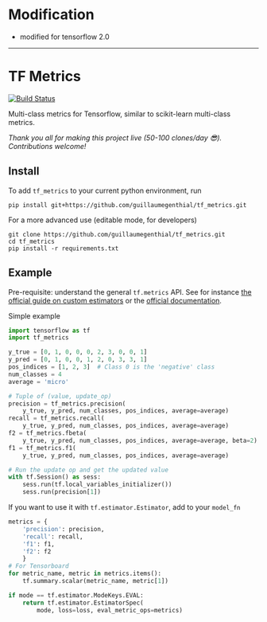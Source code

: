 # Modification

- modified for tensorflow 2.0


----

# TF Metrics

[![Build Status](https://travis-ci.org/guillaumegenthial/tf_metrics.svg?branch=master)](https://travis-ci.org/guillaumegenthial/tf_metrics)

Multi-class metrics for Tensorflow, similar to scikit-learn multi-class metrics.

*Thank you all for making this project live (50-100 clones/day 😎). Contributions welcome!*

## Install

To add `tf_metrics` to your current python environment, run

```
pip install git+https://github.com/guillaumegenthial/tf_metrics.git
```

For a more advanced use (editable mode, for developers)

```
git clone https://github.com/guillaumegenthial/tf_metrics.git
cd tf_metrics
pip install -r requirements.txt
```

## Example

Pre-requisite: understand the general `tf.metrics` API. See for instance [the official guide on custom estimators](https://www.tensorflow.org/guide/custom_estimators#evaluate) or the [official documentation](https://www.tensorflow.org/api_docs/python/tf/metrics/accuracy).


Simple example

```python
import tensorflow as tf
import tf_metrics

y_true = [0, 1, 0, 0, 0, 2, 3, 0, 0, 1]
y_pred = [0, 1, 0, 0, 1, 2, 0, 3, 3, 1]
pos_indices = [1, 2, 3]  # Class 0 is the 'negative' class
num_classes = 4
average = 'micro'

# Tuple of (value, update_op)
precision = tf_metrics.precision(
    y_true, y_pred, num_classes, pos_indices, average=average)
recall = tf_metrics.recall(
    y_true, y_pred, num_classes, pos_indices, average=average)
f2 = tf_metrics.fbeta(
    y_true, y_pred, num_classes, pos_indices, average=average, beta=2)
f1 = tf_metrics.f1(
    y_true, y_pred, num_classes, pos_indices, average=average)

# Run the update op and get the updated value
with tf.Session() as sess:
    sess.run(tf.local_variables_initializer())
    sess.run(precision[1])
```


If you want to use it with `tf.estimator.Estimator`, add to your `model_fn`


```python
metrics = {
    'precision': precision,
    'recall': recall,
    'f1': f1,
    'f2': f2
    }
# For Tensorboard
for metric_name, metric in metrics.items():
    tf.summary.scalar(metric_name, metric[1])

if mode == tf.estimator.ModeKeys.EVAL:
    return tf.estimator.EstimatorSpec(
        mode, loss=loss, eval_metric_ops=metrics)
```
